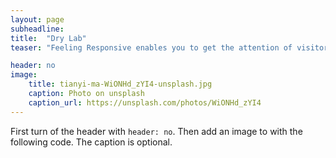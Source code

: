 ```yaml
---
layout: page
subheadline:
title:  "Dry Lab"
teaser: "Feeling Responsive enables you to get the attention of visitors. If you don't want to use a big header, use an image for the article instead."

header: no
image:
    title: tianyi-ma-WiONHd_zYI4-unsplash.jpg
    caption: Photo on unsplash
    caption_url: https://unsplash.com/photos/WiONHd_zYI4
---
```

First turn of the header with `header: no`. Then add an image to with the following code. The caption is optional.

